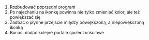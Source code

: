 1. Rozbudować poprzedni program
1. Po najechaniu na ikonkę powinna nie tylko zmieniać kolor, ale też powiększać się
1. Zadbać o płynne przejście między powiększoną, a niepowiększoną ikonką
1. Bonus: dodać kolejne portale społecznościowe

